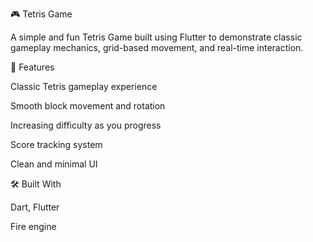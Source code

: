 🎮 Tetris Game

A simple and fun Tetris Game built using Flutter to demonstrate classic gameplay mechanics, grid-based movement, and real-time interaction.

🧩 Features

Classic Tetris gameplay experience

Smooth block movement and rotation

Increasing difficulty as you progress

Score tracking system

Clean and minimal UI

🛠️ Built With

Dart, Flutter

Fire engine
